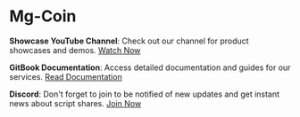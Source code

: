# Mg-Coin

**Showcase YouTube Channel**: Check out our channel for product showcases and demos. [Watch Now](https://youtu.be/ynT51_u-9uM)

**GitBook Documentation**: Access detailed documentation and guides for our services. [Read Documentation](https://mg-store.gitbook.io/mg-store-docs/scripts/mg-coin)

**Discord**: Don't forget to join to be notified of new updates and get instant news about script shares. [Join Now](https://discord.gg/24GX8fmZee) 

